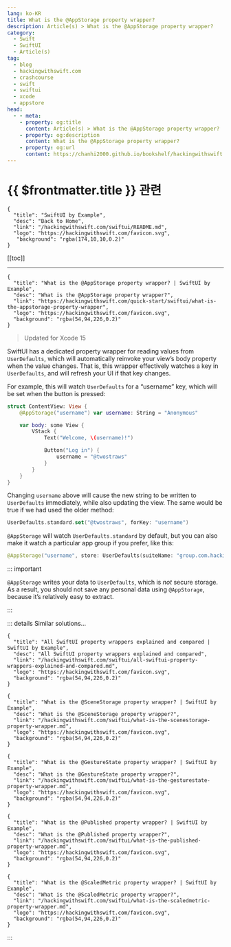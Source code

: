 ```yaml
---
lang: ko-KR
title: What is the @AppStorage property wrapper?
description: Article(s) > What is the @AppStorage property wrapper?
category:
  - Swift
  - SwiftUI
  - Article(s)
tag: 
  - blog
  - hackingwithswift.com
  - crashcourse
  - swift
  - swiftui
  - xcode
  - appstore
head:
  - - meta:
    - property: og:title
      content: Article(s) > What is the @AppStorage property wrapper?
    - property: og:description
      content: What is the @AppStorage property wrapper?
    - property: og:url
      content: https://chanhi2000.github.io/bookshelf/hackingwithswift.com/swiftui/what-is-the-appstorage-property-wrapper.html
---
```


# {{ $frontmatter.title }} 관련

```component VPCard
{
  "title": "SwiftUI by Example",
  "desc": "Back to Home",
  "link": "/hackingwithswift.com/swiftui/README.md",
  "logo": "https://hackingwithswift.com/favicon.svg",
   "background": "rgba(174,10,10,0.2)"
}
```

[[toc]]

---

```component VPCard
{
  "title": "What is the @AppStorage property wrapper? | SwiftUI by Example",
  "desc": "What is the @AppStorage property wrapper?",
  "link": "https://hackingwithswift.com/quick-start/swiftui/what-is-the-appstorage-property-wrapper",
  "logo": "https://hackingwithswift.com/favicon.svg",
  "background": "rgba(54,94,226,0.2)"
}
```

> Updated for Xcode 15

SwiftUI has a dedicated property wrapper for reading values from `UserDefaults`, which will automatically reinvoke your view’s body property when the value changes. That is, this wrapper effectively watches a key in `UserDefaults`, and will refresh your UI if that key changes.

For example, this will watch `UserDefaults` for a “username” key, which will be set when the button is pressed:

```swift
struct ContentView: View {
    @AppStorage("username") var username: String = "Anonymous"

    var body: some View {
        VStack {
            Text("Welcome, \(username)!")

            Button("Log in") {
                username = "@twostraws"
            }
        }
    }
}
```

Changing `username` above will cause the new string to be written to `UserDefaults` immediately, while also updating the view. The same would be true if we had used the older method:

```swift
UserDefaults.standard.set("@twostraws", forKey: "username")
```

`@AppStorage` will watch `UserDefaults.standard` by default, but you can also make it watch a particular app group if you prefer, like this:

```swift
@AppStorage("username", store: UserDefaults(suiteName: "group.com.hackingwithswift.unwrap")) var username: String = "Anonymous"
```

::: important

`@AppStorage` writes your data to `UserDefaults`, which is *not* secure storage. As a result, you should not save any personal data using `@AppStorage`, because it’s relatively easy to extract.

:::

::: details Similar solutions…

```component VPCard
{
  "title": "All SwiftUI property wrappers explained and compared | SwiftUI by Example",
  "desc": "All SwiftUI property wrappers explained and compared",
  "link": "/hackingwithswift.com/swiftui/all-swiftui-property-wrappers-explained-and-compared.md",
  "logo": "https://hackingwithswift.com/favicon.svg",
  "background": "rgba(54,94,226,0.2)"
}
```

```component VPCard
{
  "title": "What is the @SceneStorage property wrapper? | SwiftUI by Example",
  "desc": "What is the @SceneStorage property wrapper?",
  "link": "/hackingwithswift.com/swiftui/what-is-the-scenestorage-property-wrapper.md",
  "logo": "https://hackingwithswift.com/favicon.svg",
  "background": "rgba(54,94,226,0.2)"
}
```

```component VPCard
{
  "title": "What is the @GestureState property wrapper? | SwiftUI by Example",
  "desc": "What is the @GestureState property wrapper?",
  "link": "/hackingwithswift.com/swiftui/what-is-the-gesturestate-property-wrapper.md",
  "logo": "https://hackingwithswift.com/favicon.svg",
  "background": "rgba(54,94,226,0.2)"
}
```

```component VPCard
{
  "title": "What is the @Published property wrapper? | SwiftUI by Example",
  "desc": "What is the @Published property wrapper?",
  "link": "/hackingwithswift.com/swiftui/what-is-the-published-property-wrapper.md",
  "logo": "https://hackingwithswift.com/favicon.svg",
  "background": "rgba(54,94,226,0.2)"
}
```

```component VPCard
{
  "title": "What is the @ScaledMetric property wrapper? | SwiftUI by Example",
  "desc": "What is the @ScaledMetric property wrapper?",
  "link": "/hackingwithswift.com/swiftui/what-is-the-scaledmetric-property-wrapper.md",
  "logo": "https://hackingwithswift.com/favicon.svg",
  "background": "rgba(54,94,226,0.2)"
}
```

:::


